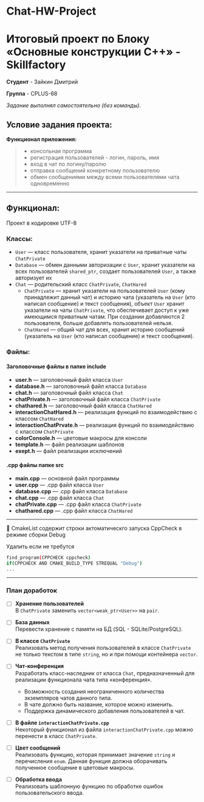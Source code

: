 # Chat-HW-Project

# Итоговый проект по Блоку «Основные конструкции C++» - Skillfactory

**Студент** - Зайкин Дмитрий

**Группа** - CPLUS-68

*Задание выполнял самостоятельно (без команды).*


## Условие задания проекта:

**Функционал приложения:**
> - консольная программа
> - регистрация пользователей - логин, пароль, имя
> - вход в чат по логину/паролю
> - отправка сообщений конкретному пользователю
> - обмен сообщениями между всеми пользователями чата одновременно

 ---

## Функционал:

Проект в кодировке UTF-8

### Классы:
- `User` — класс пользователя, хранит указатели на приватные чаты `ChatPrivate` 
- `Database` — обмен данными авторизации с `User`, хранит указатели на всех пользователей `shared_ptr`, создает пользователей `User`, а также авторизует их 
- `Chat` — родительский класс `ChatPrivate`, `ChatHared` 
	- `ChatPrivate` — хранит указатели на пользователей `User` (кому принадлежит данный чат) и историю чата (указатель на `User` (кто написал сообщение) и текст сообщения), объект `User` хранит указатели на чаты `ChatPrivate`, что обеспечивает доступ к уже имеющимся приватным чатам. При создании добавляются 2 пользователя, больше добавлять пользователей нельзя. 
	- `ChatHared` — общий чат для всех, хранит историю сообщений (указатель на `User` (кто написал сообщение) и текст сообщения).

### Файлы:

#### Заголовочные файлы в папке include

- **user.h** — заголовочный файл класса `User`
- **database.h** — заголовочный файл класса `Database`
- **chat.h** — заголовочный файл класса `Chat`
- **chatPrivate.h** — заголовочный файл класса `ChatPrivate`
- **chathared.h** — заголовочный файл класса `ChatHared`
- **interactionChatHared.h** — реализация функций по взаимодействию с классом `ChatHared`
- **interactionChatPrvate.h** — реализация функций по взаимодействию с классом `ChatPrivate`
- **colorConsole.h** — цветовые макросы для консоли
- **template.h** — файл реализации шаблонов
- **exept.h** — файл реализации исключений

#### .cpp файлы папке src

- **main.cpp** — основной файл программы
- **user.cpp** — .cpp файл класса `User`
- **database.cpp** — .cpp файл класса `Database`
- **chat.cpp** — .cpp файл класса `Chat`
- **chatPrivate.cpp** — .cpp файл класса `ChatPrivate`
- **chathared.cpp** — .cpp файл класса `ChatHared`

---

📌 CmakeList содержит строки актоматическго запуска CppCheck в режиме сборки Debug

Удалить если не требутся
```bash
find_program(CPPCHECK cppcheck)
if(CPPCHECK AND CMAKE_BUILD_TYPE STREQUAL "Debug")
...
```

---

### План доработок  

- [ ] **Хранение пользователей**  
   В `ChatPrivate` заменить `vector<weak_ptr<User>>` на `pair`.  

- [ ] **База данных**  
   Перевести хранение с памяти на БД (SQL - SQLite/PostgreSQL).  

- [ ] **В классе `ChatPrivate`**  
   Реализовать метод получения пользователей в классе `ChatPrivate` не только текстом в типе `string`, но и при помощи контейнера `vector`.  

- [ ] **Чат-конференция**  
   Разработать класс-наследник от класса `Chat`, предназначенный для реализации функционала чата типа «конференция».  
   - Возможность создания неограниченного количества экземпляров чатов данного типа.  
   - В чате должно быть название, которое можно изменить.  
   - Поддержка динамического добавления пользователей в чат.  

- [ ] **В файле `interactionChatPrivate.cpp`**  
   Некоторый функционал из файла `interactionChatPrivate.cpp` можно перенести в класс `ChatPrivate`.  

- [ ] **Цвет сообщений**  
   Реализовать функцию, которая принимает значение `string` и перечисления `enum`. Данная функция должна оборачивать полученное сообщение в цветовые макросы.  

- [ ] **Обработка ввода**  
   Реализовать шаблонную функцию по обработке ошибок пользовательского ввода.  
